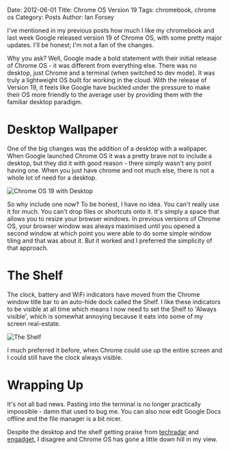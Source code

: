 Date: 2012-06-01
Title: Chrome OS Version 19
Tags: chromebook, chrome os
Category: Posts
Author: Ian Forsey

I've mentioned in my previous posts how much I like my chromebook and last week Google released version 19 of Chrome OS, with some pretty major updates. I'll be honest; I'm not a fan of the changes. 

Why you ask? Well, Google made a bold statement with their initial release of Chrome OS - it was different from everything else. There was no desktop, just Chrome and a terminal (when switched to dev mode). It was truly a lightweight OS built for working in the cloud. With the release of Version 19, it feels like Google have buckled under the pressure to make their OS more friendly to the average user by providing them with the familiar desktop paradigm. 

# Desktop Wallpaper

One of the big changes was the addition of a desktop with a wallpaper. When Google launched Chrome OS it was a pretty brave not to include a desktop, but they did it with good reason - there simply wasn't any point having one. When you just have chrome and not much else, there is not a whole lot of need for a desktop.

![Chrome OS 19 with Desktop](https://lh5.googleusercontent.com/-0ZvU_Yazvao/T8kijD9fyJI/AAAAAAAACh8/Ou8XYZG3BUk/s800/screenshot-20120601-195339.png)

So why include one now? To be honest, I have no idea. You can't really use it for much. You can't drop files or shortcuts onto it. It's simply a space that allows you to resize your browser windows. In previous versions of Chrome OS, your browser window was always maximised until you opened a second window at which point you were able to do some simple window tiling and that was about it. But it worked and I preferred the simplicity of that approach. 

# The Shelf

The clock, battery and WiFi indicators have moved from the Chrome window title bar to an auto-hide dock called the Shelf. I like these indicators to be visible at all time which means I now need to set the Shelf to 'Always visible', which is somewhat annoying because it eats into some of my screen real-estate.

![The Shelf](https://lh6.googleusercontent.com/-t7F_TvsYh-A/T8kigWgjxxI/AAAAAAAACh0/d7qpxnoxE_w/s800/screenshot-20120601-203543.png)

I much preferred it before, when Chrome could use up the entire screen and I could still have the clock always visible.

# Wrapping Up

It's not all bad news. Pasting into the terminal is no longer practically impossible - damn that used to bug me. You can also now edit Google Docs offline and the file manager is a bit nicer. 

Despite the desktop and the shelf getting praise from [techradar](http://www.techradar.com/reviews/pc-mac/software/operating-systems/new-chrome-os-1082513/review/page:4#articleContent) and [engadget](http://www.engadget.com/2012/05/29/chrome-os-review-version-19/), I disagree and Chrome OS has gone a little down hill in my view.